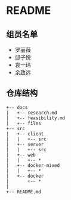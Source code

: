 # README

## 组员名单

- 罗丽薇
- 邱子悦
- 袁一玮
- 余致远

## 仓库结构

```code
+-- docs
|   +-- research.md
|   +-- feasibility.md
|   +-- files
+-- src
|   +-- client
|   |   +-- src
|   +-- server
|   |   +-- src
|   +-- web
|   |   +-- * 
|   +-- docker-mixed
|   |   +-- * 
|   +-- docker
|       +-- *
|
+-- README.md
```
